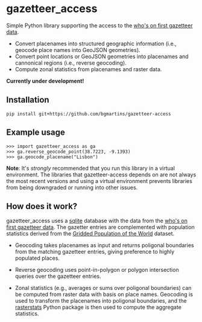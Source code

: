 # gazetteer_access

Simple Python library supporting the access to the [who's on first gazetteer data](https://geocode.earth/data/whosonfirst/combined/). 

* Convert placenames into structured geographic information (i.e., geocode place names into GeoJSON geometries).
* Convert point locations or GeoJSON geometries into placenames and cannonical regions (i.e., reverse geocoding).
* Compute zonal statistics from placenames and raster data.

**Currently under development!** 

Installation
-------------

```
pip install git+https://github.com/bgmartins/gazetteer-access
```

Example usage
-------------

```
>>> import gazetteer_access as ga
>>> ga.reverse_geocode_point(38.7223, -9.1393)
>>> ga.geocode_placename("Lisbon")
```

**Note**: It's *strongly* recommended that you run this library in a virtual environment. The libraries that gazetteer-access depends on are not always the most recent versions and using a virtual environment prevents libraries from being downgraded or running into other issues.

How does it work?
-----------------

gazetteer_access uses a [sqlite](https://sqlite.org/index.html) database with the data from the [who's on first gazetteer data](https://geocode.earth/data/whosonfirst/combined/). 
The gazetter entries are complemented with population statistics derived from the [Gridded Population of the World](https://sedac.ciesin.columbia.edu/data/collection/gpw-v4) dataset. 

- Geocoding takes placenames as input and returns poligonal boundaries from the matching gazetteer entries, giving preference to highly populated places.

- Reverse geocoding uses point-in-polygon or polygon intersection queries over the gazetteer entries.

- Zonal statistics (e.g., averages or sums over poligonal boundaries) can be computed from raster data with basis on place names. Geocoding is used to transform the placenames into poligonal boundaries, and the [rasterstats](https://pythonhosted.org/rasterstats/) Python package is then used to compute the aggregate statistics.
